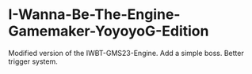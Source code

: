# I-Wanna-Be-The-Engine-Gamemaker-YoyoyoG-Edition
Modified version of the IWBT-GMS23-Engine. Add a simple boss. Better trigger system.

